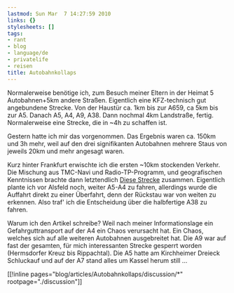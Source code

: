 ```yaml
---
lastmod: Sun Mar  7 14:27:59 2010
links: {}
stylesheets: []
tags:
- rant
- blog
- language/de
- privatelife
- reisen
title: Autobahnkollaps
---
```



Normalerweise benötige ich, zum Besuch meiner Eltern in der Heimat 5 Autobahnen+5km andere Straßen. Eigentlich eine KFZ-technisch gut angebundene Strecke. Von der Haustür ca. 1km bis zur A659, ca 5km bis zur A5. Danach A5, A4, A9, A38. Dann nochmal 4km Landstraße, fertig. 
Normalerweise eine Strecke, die in ~4h zu schaffen ist.

Gestern hatte ich mir das vorgenommen. Das Ergebnis waren ca. 150km und 3h mehr, weil auf den drei signifikanten Autobahnen mehrere Staus von jeweils 20km und mehr angesagt waren.

Kurz hinter Frankfurt erwischte ich die ersten ~10km stockenden Verkehr.
Die Mischung aus TMC-Navi und Radio-TP-Programm, und geografischen Kenntnissen brachte dann letztendlich
[Diese Strecke](http://maps.google.de/maps?f=d&saddr=Viernheimer+Kreuz+A+6+A659+%4049.523885,8.560628&daddr=A5+to:B455%2FHomburger+Str.+to:L3188+to:B455+to:L3073%2FOhmstra%C3%9Fe+to:Alsfelder+Str.%2FB49+to:B62+to:B254%2FB454+to:B254+to:B254+to:A44+to:A7+to:51.505323,11.600189+to:merseburg&hl=de&geocode=Fa2s8wId9J-CAA%3BFfaP9AIdNsODAA%3BFdDm_wIdMFmFAA%3BFQokAQMdbKeHAA%3BFW6IAQMdQhGJAA%3BFai1AwMdlFKMAA%3BFQjgBQMdJL2MAA%3BFbx2BgMdYFONAA%3BFT7tCAMdEiSNAA%3BFWyPCwMdTv-OAA%3BFTQvDQMdXKCPAA%3BFWQrDgMd0vGQAA%3BFcTlEAMd9k6WAA%3B%3B&mra=dpe&mrcr=0&mrsp=13&sz=10&via=1,2,3,4,5,6,7,8,9,10,11,12,13&sll=51.359777,11.690826&sspn=0.571111,1.108246&ie=UTF8&ll=50.764259,9.277954&spn=1.157017,2.216492&z=9)
zusammen. Eigentlich plante ich vor Alsfeld noch, weiter A5-A4 zu fahren, allerdings wurde die Auffahrt direkt zu einer Überfahrt, denn der Rückstau war von weiten zu erkennen. Also traf' ich die Entscheidung über die halbfertige A38 zu fahren.

Warum ich den Artikel schreibe? Weil nach meiner Informationslage ein Gefahrguttransport auf der A4 ein Chaos verursacht hat. Ein Chaos, welches sich auf alle weiteren Autobahnen ausgebreitet hat. Die A9 war auf fast der gesamten, für mich interessanten Strecke gesperrt worden (Hermsdorfer Kreuz bis Rippachtal). Die A5 hatte am Kirchheimer Dreieck Schluckauf und auf der A7 stand alles um Kassel herum still ...



[[!inline pages="blog/articles/Autobahnkollaps/discussion/*" rootpage="./discussion"]]

